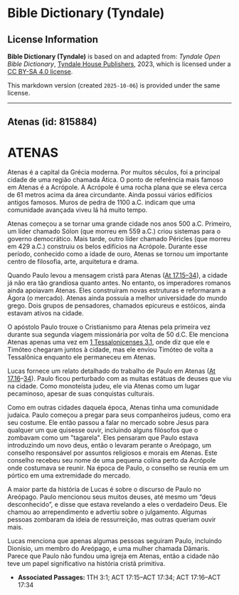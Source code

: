 # Bible Dictionary (Tyndale)

## License Information

**Bible Dictionary (Tyndale)** is based on and adapted from: _Tyndale Open Bible Dictionary_, [Tyndale House Publishers](https://tyndaleopenresources.com/), 2023, which is licensed under a [CC BY-SA 4.0 license](https://creativecommons.org/licenses/by-sa/4.0/legalcode.en).

This markdown version (created `2025-10-06`) is provided under the same license.



--------------------------------

## Atenas (id: 815884)

ATENAS
======

Atenas é a capital da Grécia moderna. Por muitos séculos, foi a principal cidade de uma região chamada Ática. O ponto de referência mais famoso em Atenas é a Acrópole. A Acrópole é uma rocha plana que se eleva cerca de 61 metros acima da área circundante. Ainda possui vários edifícios antigos famosos. Muros de pedra de 1100 a.C. indicam que uma comunidade avançada viveu lá há muito tempo.

Atenas começou a se tornar uma grande cidade nos anos 500 a.C. Primeiro, um líder chamado Sólon (que morreu em 559 a.C.) criou sistemas para o governo democrático. Mais tarde, outro líder chamado Péricles (que morreu em 429 a.C.) construiu os belos edifícios na Acrópole. Durante esse período, conhecido como a idade de ouro, Atenas se tornou um importante centro de filosofia, arte, arquitetura e drama.

Quando Paulo levou a mensagem cristã para Atenas ([At 17\.15–34](https://ref.ly/Acts17:15-Acts17:34)), a cidade já não era tão grandiosa quanto antes. No entanto, os imperadores romanos ainda apoiavam Atenas. Eles construíram novas estruturas e reformaram a Ágora (o mercado). Atenas ainda possuía a melhor universidade do mundo grego. Dois grupos de pensadores, chamados epicureus e estóicos, ainda estavam ativos na cidade.

O apóstolo Paulo trouxe o Cristianismo para Atenas pela primeira vez durante sua segunda viagem missionária por volta de 50 d.C. Ele menciona Atenas apenas uma vez em [1 Tessalonicenses 3\.1](https://ref.ly/1Thess3:1), onde diz que ele e Timóteo chegaram juntos à cidade, mas ele enviou Timóteo de volta a Tessalônica enquanto ele permaneceu em Atenas.

Lucas fornece um relato detalhado do trabalho de Paulo em Atenas ([At 17\.16](https://ref.ly/Acts17:16-Acts17:34)–[34](https://ref.ly/Acts17:16-Acts17:34)). Paulo ficou perturbado com as muitas estátuas de deuses que viu na cidade. Como monoteísta judeu, ele via Atenas como um lugar pecaminoso, apesar de suas conquistas culturais.

Como em outras cidades daquela época, Atenas tinha uma comunidade judaica. Paulo começou a pregar para seus companheiros judeus, como era seu costume. Ele então passou a falar no mercado sobre Jesus para qualquer um que quisesse ouvir, incluindo alguns filósofos que o zombavam como um "tagarela". Eles pensaram que Paulo estava introduzindo um novo deus, então o levaram perante o Areópago, um conselho responsável por assuntos religiosos e morais em Atenas. Este conselho recebeu seu nome de uma pequena colina perto da Acrópole onde costumava se reunir. Na época de Paulo, o conselho se reunia em um pórtico em uma extremidade do mercado.

A maior parte da história de Lucas é sobre o discurso de Paulo no Areópago. Paulo mencionou seus muitos deuses, até mesmo um “deus desconhecido”, e disse que estava revelando a eles o verdadeiro Deus. Ele chamou ao arrependimento e advertiu sobre o julgamento. Algumas pessoas zombaram da ideia de ressurreição, mas outras queriam ouvir mais.

Lucas menciona que apenas algumas pessoas seguiram Paulo, incluindo Dionísio, um membro do Areópago, e uma mulher chamada Dâmaris. Parece que Paulo não fundou uma igreja em Atenas, então a cidade não teve um papel significativo na história cristã primitiva.

* **Associated Passages:** 1TH 3:1; ACT 17:15–ACT 17:34; ACT 17:16–ACT 17:34

